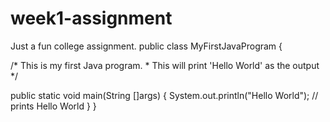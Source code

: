 # week1-assignment
Just a fun college assignment.
public class MyFirstJavaProgram {

   /* This is my first Java program.
    * This will print 'Hello World' as the output
    */

   public static void main(String []args) {
      System.out.println("Hello World"); // prints Hello World
   }
}
